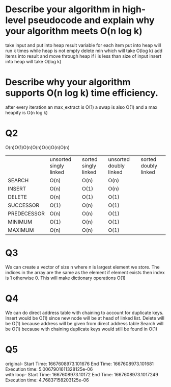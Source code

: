 # Describe your algorithm in high-level pseudocode and explain why your algorithm meets O(n  log k)
take input and put into heap
result variable
for each item put into heap will run k times
while heap is not empty
delete min which will take O(log k)
add items into result and move through heap
if i is less than size of input
insert into heap will take O(log k)

# Describe why your algorithm supports  O(n log k) time efficiency.
after every iteration an max_extract is O(1) a swap is also O(1) and a max heapify is O(n log k)

# Q2
<table>
<td></td><td>unsorted singly linked</td><td>sorted singly linked</td><td>unsorted doubly linked</td><td>sorted doubly linked</td>
<tr>
    <td>SEARCH</td>O(n)</td><td>O(n)</td><td>O(n)</td><td>O(n)</td>
</tr>
<tr>
    <td>INSERT</td>O(1)</td><td>O(n)</td><td>O(1)</td><td>O(n)</td>
</tr>
<tr>
    <td>DELETE</td>O(n)</td><td>O(n)</td><td>O(1)</td><td>O(1)</td>
</tr>
<tr>
    <td>SUCCESSOR</td>O(n)</td><td>O(1)</td><td>O(n)</td><td>O(1)</td>
</tr>
<tr>
    <td>PREDECESSOR</td>O(n)</td><td>O(n)</td><td>O(n)</td><td>O(1)</td>
</tr>
<tr>
    <td>MINIMUM</td>O(n)</td><td>O(1)</td><td>O(n)</td><td>O(1)</td>
</tr>
<tr>
    <td>MAXIMUM</td>O(n)</td><td>O(n)</td><td>O(n)</td><td>O(1)</td>
</tr>


</table>

# Q3
We can create a vector of size n where n is largest element we store. The indices in the array are the same as the element
if element exists then index is 1 otherwise 0. This will make dictionary operations O(1)
# Q4
We can do direct address table with chaining to account for duplicate keys.
Insert would be O(1) since new node will be at head of linked list.
Delete will be O(1) because address will be given from direct address table
Search will be O(1) because with chaining duplicate keys would still be found in O(1)
# Q5
original-
Start Time:  1667608973.101676
End Time:  1667608973.101681
Execution time:  5.0067901611328125e-06 \
with loop-
Start Time:  1667608973.10172
End Time:  1667608973.1017249
Execution time:  4.76837158203125e-06